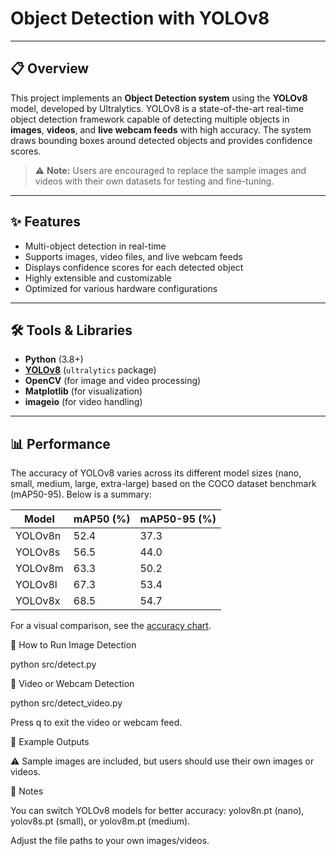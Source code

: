 # Object Detection with YOLOv8


---

## 📋 Overview
This project implements an **Object Detection system** using the **YOLOv8** model, developed by Ultralytics. YOLOv8 is a state-of-the-art real-time object detection framework capable of detecting multiple objects in **images**, **videos**, and **live webcam feeds** with high accuracy. The system draws bounding boxes around detected objects and provides confidence scores.

> ⚠️ **Note:** Users are encouraged to replace the sample images and videos with their own datasets for testing and fine-tuning.

---

## ✨ Features
- Multi-object detection in real-time
- Supports images, video files, and live webcam feeds
- Displays confidence scores for each detected object
- Highly extensible and customizable
- Optimized for various hardware configurations

---

## 🛠️ Tools & Libraries
- **Python** (3.8+)
- **[YOLOv8](https://ultralytics.com/)** (`ultralytics` package)
- **OpenCV** (for image and video processing)
- **Matplotlib** (for visualization)
- **imageio** (for video handling)

---

## 📊 Performance
The accuracy of YOLOv8 varies across its different model sizes (nano, small, medium, large, extra-large) based on the COCO dataset benchmark (mAP50-95). Below is a summary:

| Model       | mAP50 (%) | mAP50-95 (%) |
|-------------|-----------|--------------|
| YOLOv8n     | 52.4      | 37.3         |
| YOLOv8s     | 56.5      | 44.0         |
| YOLOv8m     | 63.3      | 50.2         |
| YOLOv8l     | 67.3      | 53.4         |
| YOLOv8x     | 68.5      | 54.7         |

For a visual comparison, see the [accuracy chart](#accuracy-chart).


🔹 How to Run
Image Detection

python src/detect.py

🔹 Video or Webcam Detection

python src/detect_video.py


Press q to exit the video or webcam feed.

🔹 Example Outputs

⚠️ Sample images are included, but users should use their own images or videos.



🔹 Notes

You can switch YOLOv8 models for better accuracy: yolov8n.pt (nano), yolov8s.pt (small), or yolov8m.pt (medium).

Adjust the file paths to your own images/videos.
